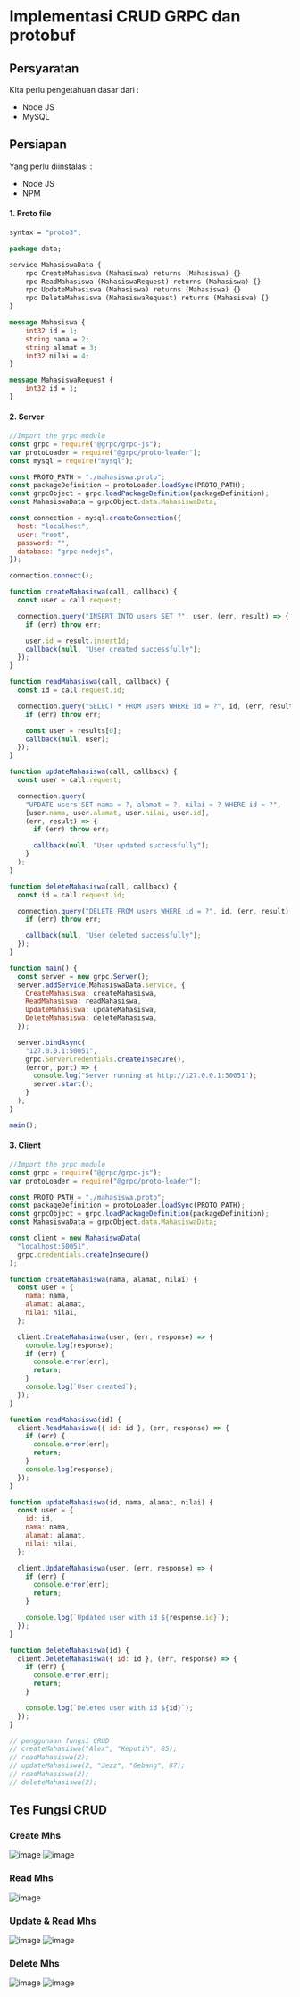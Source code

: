 # Implementasi CRUD GRPC dan protobuf

## Persyaratan
Kita perlu pengetahuan dasar dari :
- Node JS
- MySQL


## Persiapan
Yang perlu diinstalasi :
- Node JS
- NPM


#### 1. Proto file
```proto
syntax = "proto3";

package data;

service MahasiswaData {
    rpc CreateMahasiswa (Mahasiswa) returns (Mahasiswa) {}
    rpc ReadMahasiswa (MahasiswaRequest) returns (Mahasiswa) {}
    rpc UpdateMahasiswa (Mahasiswa) returns (Mahasiswa) {}
    rpc DeleteMahasiswa (MahasiswaRequest) returns (Mahasiswa) {}
}

message Mahasiswa {
    int32 id = 1;
    string nama = 2;
    string alamat = 3;
    int32 nilai = 4;
}

message MahasiswaRequest {
    int32 id = 1;
}

```
#### 2. Server
```js
//Import the grpc module
const grpc = require("@grpc/grpc-js");
var protoLoader = require("@grpc/proto-loader");
const mysql = require("mysql");

const PROTO_PATH = "./mahasiswa.proto";
const packageDefinition = protoLoader.loadSync(PROTO_PATH);
const grpcObject = grpc.loadPackageDefinition(packageDefinition);
const MahasiswaData = grpcObject.data.MahasiswaData;

const connection = mysql.createConnection({
  host: "localhost",
  user: "root",
  password: "",
  database: "grpc-nodejs",
});

connection.connect();

function createMahasiswa(call, callback) {
  const user = call.request;

  connection.query("INSERT INTO users SET ?", user, (err, result) => {
    if (err) throw err;

    user.id = result.insertId;
    callback(null, "User created successfully");
  });
}

function readMahasiswa(call, callback) {
  const id = call.request.id;

  connection.query("SELECT * FROM users WHERE id = ?", id, (err, results) => {
    if (err) throw err;

    const user = results[0];
    callback(null, user);
  });
}

function updateMahasiswa(call, callback) {
  const user = call.request;

  connection.query(
    "UPDATE users SET nama = ?, alamat = ?, nilai = ? WHERE id = ?",
    [user.nama, user.alamat, user.nilai, user.id],
    (err, result) => {
      if (err) throw err;

      callback(null, "User updated successfully");
    }
  );
}

function deleteMahasiswa(call, callback) {
  const id = call.request.id;

  connection.query("DELETE FROM users WHERE id = ?", id, (err, result) => {
    if (err) throw err;

    callback(null, "User deleted successfully");
  });
}

function main() {
  const server = new grpc.Server();
  server.addService(MahasiswaData.service, {
    CreateMahasiswa: createMahasiswa,
    ReadMahasiswa: readMahasiswa,
    UpdateMahasiswa: updateMahasiswa,
    DeleteMahasiswa: deleteMahasiswa,
  });

  server.bindAsync(
    "127.0.0.1:50051",
    grpc.ServerCredentials.createInsecure(),
    (error, port) => {
      console.log("Server running at http://127.0.0.1:50051");
      server.start();
    }
  );
}

main();

```

#### 3. Client
```js
//Import the grpc module
const grpc = require("@grpc/grpc-js");
var protoLoader = require("@grpc/proto-loader");

const PROTO_PATH = "./mahasiswa.proto";
const packageDefinition = protoLoader.loadSync(PROTO_PATH);
const grpcObject = grpc.loadPackageDefinition(packageDefinition);
const MahasiswaData = grpcObject.data.MahasiswaData;

const client = new MahasiswaData(
  "localhost:50051",
  grpc.credentials.createInsecure()
);

function createMahasiswa(nama, alamat, nilai) {
  const user = {
    nama: nama,
    alamat: alamat,
    nilai: nilai,
  };

  client.CreateMahasiswa(user, (err, response) => {
    console.log(response);
    if (err) {
      console.error(err);
      return;
    }
    console.log(`User created`);
  });
}

function readMahasiswa(id) {
  client.ReadMahasiswa({ id: id }, (err, response) => {
    if (err) {
      console.error(err);
      return;
    }
    console.log(response);
  });
}

function updateMahasiswa(id, nama, alamat, nilai) {
  const user = {
    id: id,
    nama: nama,
    alamat: alamat,
    nilai: nilai,
  };

  client.UpdateMahasiswa(user, (err, response) => {
    if (err) {
      console.error(err);
      return;
    }

    console.log(`Updated user with id ${response.id}`);
  });
}

function deleteMahasiswa(id) {
  client.DeleteMahasiswa({ id: id }, (err, response) => {
    if (err) {
      console.error(err);
      return;
    }

    console.log(`Deleted user with id ${id}`);
  });
}

// penggunaan fungsi CRUD
// createMahasiswa("Alex", "Keputih", 85);
// readMahasiswa(2);
// updateMahasiswa(2, "Jezz", "Gebang", 87);
// readMahasiswa(2);
// deleteMahasiswa(2);

```
## Tes Fungsi CRUD
### Create Mhs
![image](https://user-images.githubusercontent.com/99706251/229542562-73f31a23-12fe-40d8-aa45-24e80f182eab.png)
![image](https://user-images.githubusercontent.com/99706251/229543016-886e3b85-2601-45e2-aadc-dd100fcbc2b3.png)

### Read Mhs
![image](https://user-images.githubusercontent.com/99706251/229543213-f6daab8d-06ed-4346-a7f0-f513acab0478.png)

### Update & Read Mhs
![image](https://user-images.githubusercontent.com/99706251/229543397-b473d6c0-d314-427b-81f2-6d7f9c3dc845.png)
![image](https://user-images.githubusercontent.com/99706251/229543456-39c57beb-d105-489b-bd64-27dcbee1efa4.png)

### Delete Mhs
![image](https://user-images.githubusercontent.com/99706251/229543657-4f560074-3976-438a-8569-fcf7ce87052f.png)
![image](https://user-images.githubusercontent.com/99706251/229543718-8dbee080-2307-4fa5-a4b5-e3154a7af9a5.png)


